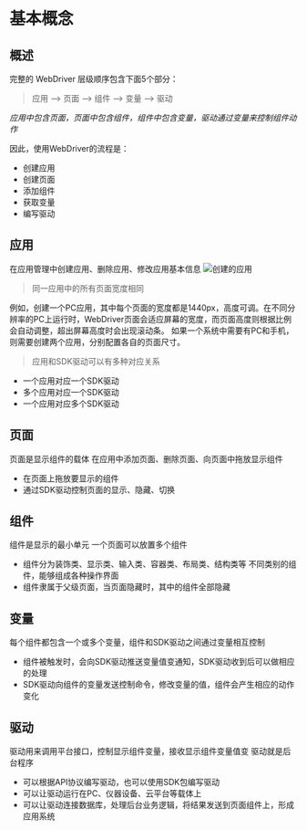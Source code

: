# 基本概念


## 概述

完整的 WebDriver 层级顺序包含下面5个部分：
> 应用 &longrightarrow; 页面 &longrightarrow; 组件 &longrightarrow; 变量 &longrightarrow; 驱动

*应用中包含页面，页面中包含组件，组件中包含变量，驱动通过变量来控制组件动作*

因此，使用WebDriver的流程是：
- 创建应用
- 创建页面
- 添加组件
- 获取变量
- 编写驱动



## 应用
在应用管理中创建应用、删除应用、修改应用基本信息
![创建的应用](../images/logo.png)

> 同一应用中的所有页面宽度相同

例如，创建一个PC应用，其中每个页面的宽度都是1440px，高度可调。在不同分辨率的PC上运行时，WebDriver页面会适应屏幕的宽度，而页面高度则根据比例会自动调整，超出屏幕高度时会出现滚动条。
如果一个系统中需要有PC和手机，则需要创建两个应用，分别配置各自的页面尺寸。

> 应用和SDK驱动可以有多种对应关系

- 一个应用对应一个SDK驱动
- 多个应用对应一个SDK驱动
- 一个应用对应多个SDK驱动

## 页面
页面是显示组件的载体
在应用中添加页面、删除页面、向页面中拖放显示组件
- 在页面上拖放要显示的组件
- 通过SDK驱动控制页面的显示、隐藏、切换


## 组件
组件是显示的最小单元
一个页面可以放置多个组件

- 组件分为装饰类、显示类、输入类、容器类、布局类、结构类等
不同类别的组件，能够组成各种操作界面
- 组件隶属于父级页面，当页面隐藏时，其中的组件全部隐藏


## 变量
每个组件都包含一个或多个变量，组件和SDK驱动之间通过变量相互控制
- 组件被触发时，会向SDK驱动推送变量值变通知，SDK驱动收到后可以做相应的处理
- SDK驱动向组件的变量发送控制命令，修改变量的值，组件会产生相应的动作变化


## 驱动
驱动用来调用平台接口，控制显示组件变量，接收显示组件变量值变
驱动就是后台程序
- 可以根据API协议编写驱动，也可以使用SDK包编写驱动
- 可以让驱动运行在PC、仪器设备、云平台等载体上
- 可以让驱动连接数据库，处理后台业务逻辑，将结果发送到页面组件上，形成应用系统

